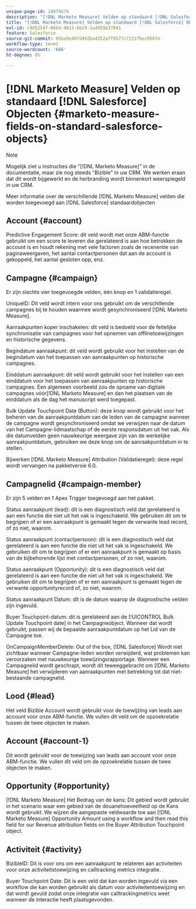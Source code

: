 ```yaml
---
unique-page-id: 18874574
description: "[!DNL Marketo Measure] Velden op standaard [!DNL Salesforce] Objecten - [!DNL Marketo Measure]"
title: "[!DNL Marketo Measure] Velden op standaard [!DNL Salesforce] Objecten"
exl-id: c9d5254f-06bd-4813-bb29-1a4955b37041
feature: Salesforce
source-git-commit: 05ba9e487d492ba4352a7f0577c7221f6ec9567e
workflow-type: tm+mt
source-wordcount: '666'
ht-degree: 0%

---
```


# [!DNL Marketo Measure] Velden op standaard [!DNL Salesforce] Objecten {#marketo-measure-fields-on-standard-salesforce-objects}

>[!NOTE]
>
>Mogelijk ziet u instructies die &quot;[!DNL Marketo Measure]&quot; in de documentatie, maar zie nog steeds &quot;Bizible&quot; in uw CRM. We werken eraan dat dit wordt bijgewerkt en de herbranding wordt binnenkort weerspiegeld in uw CRM.

Meer informatie over de verschillende [!DNL Marketo Measure] velden die worden toegevoegd aan [!DNL Salesforce] standaardobjecten

## Account {#account}

Predictive Engagement Score: dit veld wordt met onze ABM-functie gebruikt om een score te leveren die gerelateerd is aan hoe betrokken de account is en houdt rekening met vele factoren zoals de recenentie van paginaweergaven, het aantal contactpersonen dat aan de account is gekoppeld, het aantal gesloten opp, enz.

## Campagne {#campaign}

Er zijn slechts vier toegevoegde velden, één knop en 1 validatieregel.

UniqueID: Dit veld wordt intern voor ons gebruikt om de verschillende campagnes bij te houden waarmee wordt gesynchroniseerd [!DNL Marketo Measure].

Aanraakpunten koper inschakelen: dit veld is bedoeld voor de feitelijke synchronisatie van campagnes voor het opnemen van offlinetoewijzingen en historische gegevens.

Begindatum aanraakpunt: dit veld wordt gebruikt voor het instellen van de begindatum van het toepassen van aanraakpunten op historische campagnes.

Einddatum aanraakpunt: dit veld wordt gebruikt voor het instellen van een einddatum voor het toepassen van aanraakpunten op historische campagnes. Een algemeen voorbeeld zou de opname van digitale campagnes vóór[!DNL Marketo Measure] en dan het plaatsen van de einddatum als de dag het manuscript werd toegepast.

Bulk Update Touchpoint Date (Button): deze knop wordt gebruikt voor het beheren van de aanraakpuntdatum van de leden van de campagne wanneer de campagne wordt gesynchroniseerd omdat we verwijzen naar de datum van het Campagne-lidmaatschap of de eerste responsdatum uit het vak. Als die datumvelden geen nauwkeurige weergave zijn van de werkelijke aanraakpuntdatum, gebruiken we deze knop om de aanraakpuntdatum in te stellen.

Bijwerken [!DNL Marketo Measure] Attribution (Validatieregel): deze regel wordt vervangen na pakketversie 6.0.

## Campagnelid {#campaign-member}

Er zijn 5 velden en 1 Apex Trigger toegevoegd aan het pakket.

Status aanraakpunt (lead): dit is een diagnostisch veld dat gerelateerd is aan een functie die niet uit het vak is ingeschakeld. We gebruiken dit om te begrijpen of er een aanraakpunt is gemaakt tegen de verwante lead record, of zo niet, waarom.

Status aanraakpunt (contactpersoon): dit is een diagnostisch veld dat gerelateerd is aan een functie die niet uit het vak is ingeschakeld. We gebruiken dit om te begrijpen of er een aanraakpunt is gemaakt op basis van de bijbehorende lijst met contactpersonen, of zo niet, waarom.

Status aanraakpunt (Opportunity): dit is een diagnostisch veld dat gerelateerd is aan een functie die niet uit het vak is ingeschakeld. We gebruiken dit om te begrijpen of er een aanraakpunt is gemaakt tegen de verwante opportunityrecord of, zo niet, waarom.

Status aanraakpunt Datum: dit is de datum waarop de diagnostische velden zijn ingevuld.

Buyer Touchpoint-datum: dit is gerelateerd aan de [!UICONTROL Bulk Update Touchpoint date] in het Campagneobject. Wanneer dat wordt gebruikt, passen wij de bepaalde aanraakpuntdatum op het Lid van de Campagne toe.

OnCampaignMemberDelete: Out of the box, [!DNL Salesforce] Wordt niet zichtbaar wanneer Campagne-leden worden verwijderd, wat problemen kan veroorzaken met nauwkeurige toewijzingsrapportage. Wanneer een Campagnelid wordt geschrapt, wordt dit teweeggebracht om [!DNL Marketo Measure] het verwijderen van aanraakpunten met betrekking tot dat niet-bestaande campagnelid.

## Lood {#lead}

Het veld Bizible Account wordt gebruikt voor de toewijzing van leads aan account voor onze ABM-functie. We vullen dit veld om de opzoekrelatie tussen de twee objecten te maken.

## Account {#account-1}

Dit wordt gebruikt voor de toewijzing van leads aan account voor onze ABM-functie. We vullen dit veld om de opzoekrelatie tussen de twee objecten te maken.

## Opportunity {#opportunity}

[!DNL Marketo Measure] Het Bedrag van de kans: Dit gebied wordt gebruikt in het scenario waar een gebied van de douanehoeveelheid op de Kans wordt gebruikt. We wijzen die aangepaste veldwaarde toe aan [!DNL Marketo Measure] Opportunity Amount using a workflow and then read this field for our Revenue attribution fields on the Buyer Attribution Touchpoint object.

## Activiteit {#activity}

BizibleID: Dit is voor ons om een aanraakpunt te relateren aan activiteiten voor onze activiteitstoewijzing en calltracking metrics integratie.

Buyer Touchpoint Date: Dit is een veld dat kan worden ingevuld via een workflow die kan worden gebruikt als datum voor activiteitentoewijzing en dat wordt gevuld zodat onze integratie van calltrackingmetrics weet wanneer de interactie heeft plaatsgevonden.
